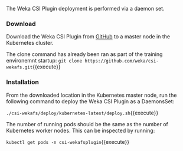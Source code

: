 The Weka CSI Plugin deployment is performed via a daemon set.

### Download

Download the Weka CSI Plugin from [GitHub](https://github.com/weka/csi-wekafs) to a master node in the Kubernetes cluster.

The clone command has already been ran as part of the training environemnt startup:
`git clone https://github.com/weka/csi-wekafs.git`{{execute}}	

### Installation

From the downloaded location in the Kubernetes master node, run the following command to deploy the Weka CSI Plugin as a DaemonsSet:

`./csi-wekafs/deploy/kubernetes-latest/deploy.sh`{{execute}}

The number of running pods should be the same as the number of Kubernetes worker nodes. This can be inspected by running:

`kubectl get pods -n csi-wekafsplugin`{{execute}}
